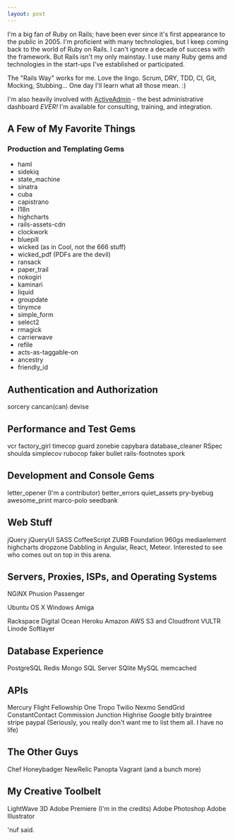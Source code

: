 ```yaml
---
layout: post
---
```


I'm a big fan of Ruby on Rails; have been ever since it's first appearance to the public in 2005. I'm proficient with many technologies, but I keep coming back to the world of Ruby on Rails. I can't ignore a decade of success with the framework.
But Rails isn't my only mainstay. I use many Ruby gems and technologies in the start-ups I've established or participated.

The "Rails Way" works for me. Love the lingo. Scrum, DRY, TDD, CI, Git, Mocking, Stubbing... One day I'll learn what all those mean. :)

I'm also heavily involved with <a href="http://activeadmin.info/" target="_blank">ActiveAdmin</a> - the best administrative dashboard <i>EVER!</i>
I'm available for consulting, training, and integration.

## A Few of My Favorite Things
### Production and Templating Gems


<ul class="3column nodot">
	<li>haml
	<li>sidekiq
	<li>state_machine
	<li>sinatra
	<li>cuba
	<li>capistrano
	<li>I18n
	<li>highcharts
	<li>rails-assets-cdn
	<li>clockwork
	<li>bluepill
	<li>wicked (as in Cool, not the 666 stuff)
	<li>wicked_pdf (PDFs are the devil)
	<li>ransack
	<li>paper_trail
	<li>nokogiri
	<li>kaminari
	<li>liquid
	<li>groupdate
	<li>tinymce
	<li>simple_form
	<li>select2
	<li>rmagick
	<li>carrierwave
	<li>refile
	<li>acts-as-taggable-on
	<li>ancestry
	<li>friendly_id
</ul>


## Authentication and Authorization
sorcery
cancan(can)
devise

## Performance and Test Gems
vcr
factory_girl
timecop
guard
zonebie
capybara
database_cleaner
RSpec
shoulda
simplecov
rubocop
faker
bullet
rails-footnotes
spork

## Development and Console Gems
letter_opener (I'm a contributor)
better_errors
quiet_assets
pry-byebug
awesome_print
marco-polo
seedbank

## Web Stuff
jQuery
jQueryUI
SASS
CoffeeScript
ZURB Foundation
960gs
mediaelement
highcharts
dropzone
Dabbling in Angular, React, Meteor. Interested to see who comes out on top in this arena.

## Servers, Proxies, ISPs, and Operating Systems
NGiNX
Phusion Passenger

Ubuntu
OS X
Windows
Amiga

Rackspace
Digital Ocean
Heroku
Amazon AWS S3 and Cloudfront
VULTR
Linode
Softlayer

## Database Experience
PostgreSQL
Redis
Mongo
SQL Server
SQlite
MySQL
memcached

## APIs
Mercury Flight
Fellowship One
Tropo
Twilio
Nexmo
SendGrid
ConstantContact
Commission Junction
Highrise
Google
bitly
braintree
stripe
paypal
(Seriously, you really don't want me to list them all. I have no life)

## The Other Guys
Chef
Honeybadger
NewRelic
Panopta
Vagrant
(and a bunch more)

## My Creative Toolbelt
LightWave 3D
Adobe Premiere (I'm in the credits)
Adobe Photoshop
Adobe Illustrator


'nuf said.